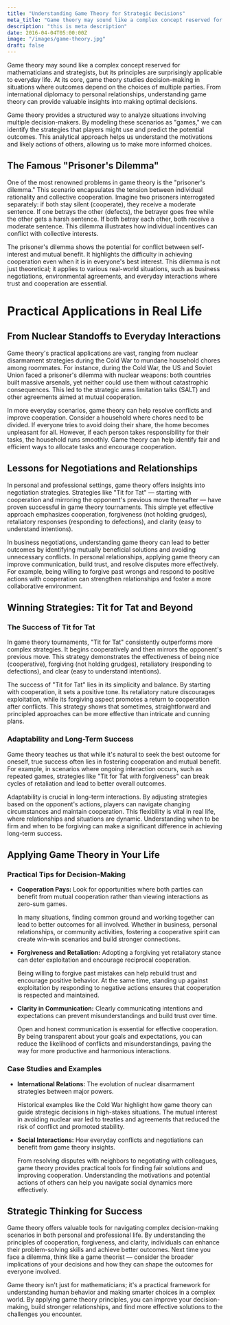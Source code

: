 ```yaml
---
title: "Understanding Game Theory for Strategic Decisions"
meta_title: "Game theory may sound like a complex concept reserved for mathematicians and strategists, but its principles are surprisingly applicable to everyday life. "
description: "this is meta description"
date: 2016-04-04T05:00:00Z
image: "/images/game-theory.jpg"
draft: false
---
```


Game theory may sound like a complex concept reserved for mathematicians and strategists, but its principles are surprisingly applicable to everyday life. At its core, game theory studies decision-making in situations where outcomes depend on the choices of multiple parties. From international diplomacy to personal relationships, understanding game theory can provide valuable insights into making optimal decisions.

Game theory provides a structured way to analyze situations involving multiple decision-makers. By modeling these scenarios as "games," we can identify the strategies that players might use and predict the potential outcomes. This analytical approach helps us understand the motivations and likely actions of others, allowing us to make more informed choices.

## The Famous "Prisoner's Dilemma"

One of the most renowned problems in game theory is the "prisoner's dilemma." This scenario encapsulates the tension between individual rationality and collective cooperation. Imagine two prisoners interrogated separately: if both stay silent (cooperate), they receive a moderate sentence. If one betrays the other (defects), the betrayer goes free while the other gets a harsh sentence. If both betray each other, both receive a moderate sentence. This dilemma illustrates how individual incentives can conflict with collective interests.

The prisoner's dilemma shows the potential for conflict between self-interest and mutual benefit. It highlights the difficulty in achieving cooperation even when it is in everyone's best interest. This dilemma is not just theoretical; it applies to various real-world situations, such as business negotiations, environmental agreements, and everyday interactions where trust and cooperation are essential.

# Practical Applications in Real Life

## From Nuclear Standoffs to Everyday Interactions

Game theory's practical applications are vast, ranging from nuclear disarmament strategies during the Cold War to mundane household chores among roommates. For instance, during the Cold War, the US and Soviet Union faced a prisoner's dilemma with nuclear weapons: both countries built massive arsenals, yet neither could use them without catastrophic consequences. This led to the strategic arms limitation talks (SALT) and other agreements aimed at mutual cooperation.

In more everyday scenarios, game theory can help resolve conflicts and improve cooperation. Consider a household where chores need to be divided. If everyone tries to avoid doing their share, the home becomes unpleasant for all. However, if each person takes responsibility for their tasks, the household runs smoothly. Game theory can help identify fair and efficient ways to allocate tasks and encourage cooperation.

## Lessons for Negotiations and Relationships

In personal and professional settings, game theory offers insights into negotiation strategies. Strategies like "Tit for Tat" — starting with cooperation and mirroring the opponent's previous move thereafter — have proven successful in game theory tournaments. This simple yet effective approach emphasizes cooperation, forgiveness (not holding grudges), retaliatory responses (responding to defections), and clarity (easy to understand intentions).

In business negotiations, understanding game theory can lead to better outcomes by identifying mutually beneficial solutions and avoiding unnecessary conflicts. In personal relationships, applying game theory can improve communication, build trust, and resolve disputes more effectively. For example, being willing to forgive past wrongs and respond to positive actions with cooperation can strengthen relationships and foster a more collaborative environment.

## Winning Strategies: Tit for Tat and Beyond

### The Success of Tit for Tat

In game theory tournaments, "Tit for Tat" consistently outperforms more complex strategies. It begins cooperatively and then mirrors the opponent's previous move. This strategy demonstrates the effectiveness of being nice (cooperative), forgiving (not holding grudges), retaliatory (responding to defections), and clear (easy to understand intentions).

The success of "Tit for Tat" lies in its simplicity and balance. By starting with cooperation, it sets a positive tone. Its retaliatory nature discourages exploitation, while its forgiving aspect promotes a return to cooperation after conflicts. This strategy shows that sometimes, straightforward and principled approaches can be more effective than intricate and cunning plans.

### Adaptability and Long-Term Success

Game theory teaches us that while it's natural to seek the best outcome for oneself, true success often lies in fostering cooperation and mutual benefit. For example, in scenarios where ongoing interaction occurs, such as repeated games, strategies like "Tit for Tat with forgiveness" can break cycles of retaliation and lead to better overall outcomes.

Adaptability is crucial in long-term interactions. By adjusting strategies based on the opponent's actions, players can navigate changing circumstances and maintain cooperation. This flexibility is vital in real life, where relationships and situations are dynamic. Understanding when to be firm and when to be forgiving can make a significant difference in achieving long-term success.

## Applying Game Theory in Your Life

### Practical Tips for Decision-Making

- **Cooperation Pays:** Look for opportunities where both parties can benefit from mutual cooperation rather than viewing interactions as zero-sum games.

  In many situations, finding common ground and working together can lead to better outcomes for all involved. Whether in business, personal relationships, or community activities, fostering a cooperative spirit can create win-win scenarios and build stronger connections.

- **Forgiveness and Retaliation:** Adopting a forgiving yet retaliatory stance can deter exploitation and encourage reciprocal cooperation.

  Being willing to forgive past mistakes can help rebuild trust and encourage positive behavior. At the same time, standing up against exploitation by responding to negative actions ensures that cooperation is respected and maintained.

- **Clarity in Communication:** Clearly communicating intentions and expectations can prevent misunderstandings and build trust over time.

  Open and honest communication is essential for effective cooperation. By being transparent about your goals and expectations, you can reduce the likelihood of conflicts and misunderstandings, paving the way for more productive and harmonious interactions.

### Case Studies and Examples

- **International Relations:** The evolution of nuclear disarmament strategies between major powers.

  Historical examples like the Cold War highlight how game theory can guide strategic decisions in high-stakes situations. The mutual interest in avoiding nuclear war led to treaties and agreements that reduced the risk of conflict and promoted stability.

- **Social Interactions:** How everyday conflicts and negotiations can benefit from game theory insights.

  From resolving disputes with neighbors to negotiating with colleagues, game theory provides practical tools for finding fair solutions and improving cooperation. Understanding the motivations and potential actions of others can help you navigate social dynamics more effectively.

## Strategic Thinking for Success

Game theory offers valuable tools for navigating complex decision-making scenarios in both personal and professional life. By understanding the principles of cooperation, forgiveness, and clarity, individuals can enhance their problem-solving skills and achieve better outcomes. Next time you face a dilemma, think like a game theorist — consider the broader implications of your decisions and how they can shape the outcomes for everyone involved.

Game theory isn't just for mathematicians; it's a practical framework for understanding human behavior and making smarter choices in a complex world. By applying game theory principles, you can improve your decision-making, build stronger relationships, and find more effective solutions to the challenges you encounter.